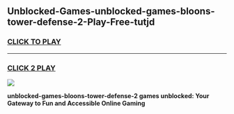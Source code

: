 
## Unblocked-Games-unblocked-games-bloons-tower-defense-2-Play-Free-tutjd
<h3>
<a href="https://premium76.site?title=unblocked-games-bloons-tower-defense-2&ref=19M">CLICK TO PLAY</a></h3>
<hr>

<h3>
<a href="https://premium76.site?title=unblocked-games-bloons-tower-defense-2&ref=19M">CLICK 2 PLAY</a>
  
</h3>

<a href="https://premium76.site?title=unblocked-games-bloons-tower-defense-2&ref=19M"><img src="https://clearcache.store/games.png"></a>


**unblocked-games-bloons-tower-defense-2 games unblocked: Your Gateway to Fun and Accessible Online Gaming**
